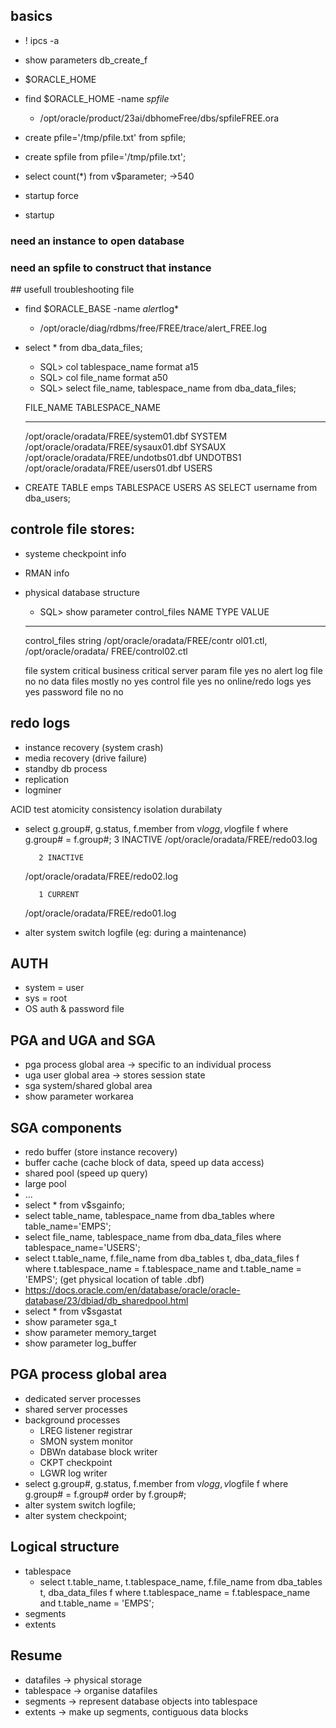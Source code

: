 ## basics
- ! ipcs -a
- show parameters db_create_f
- $ORACLE_HOME
- find $ORACLE_HOME -name *spfile*
	- /opt/oracle/product/23ai/dbhomeFree/dbs/spfileFREE.ora

- create pfile='/tmp/pfile.txt' from spfile;
- create spfile from pfile='/tmp/pfile.txt';

- select count(*) from v$parameter;  ->540
- startup force
- startup 

### need an instance to open database
### need an spfile to construct that instance

## usefull troubleshooting file
- find $ORACLE_BASE -name *alert*log*
	- /opt/oracle/diag/rdbms/free/FREE/trace/alert_FREE.log
- select * from dba_data_files;
	- SQL> col tablespace_name format a15
	- SQL> col file_name format a50 
	- SQL> select file_name, tablespace_name from dba_data_files;

	FILE_NAME					                      TABLESPACE_NAME
	-------------------------------------------------- ---------------
	/opt/oracle/oradata/FREE/system01.dbf		   SYSTEM
	/opt/oracle/oradata/FREE/sysaux01.dbf		   SYSAUX
	/opt/oracle/oradata/FREE/undotbs01.dbf		   UNDOTBS1
	/opt/oracle/oradata/FREE/users01.dbf		   USERS

- CREATE TABLE emps TABLESPACE USERS AS SELECT username from dba_users;

## controle file stores:
- systeme checkpoint info 
- RMAN info
- physical database structure

	- SQL> show parameter control_files
	NAME				     TYPE	 VALUE
	------------------------------------ ----------- ------------------------------
	control_files		string	 /opt/oracle/oradata/FREE/contr
	          						 ol01.ctl, /opt/oracle/oradata/
	          						 FREE/control02.ctl
	
	
	file                                       system critical        business critical
	server param file                          yes                    no
	alert log file                             no                     no
	data files                                 mostly no              yes
	control file                               yes                    no
	online/redo logs                           yes                    yes
	password file                              no                     no

## redo logs
- instance recovery (system crash)
- media recovery (drive failure)
- standby db process
- replication 
- logminer

ACID test 
atomicity consistency isolation durabilaty

- select g.group#, g.status, f.member from v$log g, v$logfile f where g.group# = f.group#; 
		 3 INACTIVE
	/opt/oracle/oradata/FREE/redo03.log
	
		 2 INACTIVE
	/opt/oracle/oradata/FREE/redo02.log
	
		 1 CURRENT
	/opt/oracle/oradata/FREE/redo01.log


- alter system switch logfile (eg: during a maintenance)


## AUTH
- system = user
- sys = root
- OS auth & password file

## PGA and UGA and SGA
- pga process global area -> specific to an individual process
- uga user global area -> stores session state
- sga system/shared global area
- show parameter workarea

## SGA components
- redo buffer (store instance recovery)
- buffer cache (cache block of data, speed up data access)
- shared pool (speed up query)
- large pool 
- ...
- select * from v$sgainfo;
- select table_name, tablespace_name from dba_tables where table_name='EMPS';
- select file_name, tablespace_name from dba_data_files where tablespace_name='USERS';
- select t.table_name, f.file_name from dba_tables t, dba_data_files f where t.tablespace_name = f.tablespace_name and t.table_name = 'EMPS'; (get physical location of table .dbf)
- https://docs.oracle.com/en/database/oracle/oracle-database/23/dbiad/db_sharedpool.html
- select * from v$sgastat
- show parameter sga_t
- show parameter memory_target
- show parameter log_buffer

## PGA process global area
- dedicated server processes
- shared server processes
- background processes
	- LREG listener registrar
 	- SMON system monitor
  	- DBWn database block writer
  	- CKPT checkpoint
  	- LGWR log writer
- select g.group#, g.status, f.member from v$log g, v$logfile f where g.group# = f.group# order by f.group#;
- alter system switch logfile;
- alter system checkpoint;

## Logical structure
- tablespace
	- select t.table_name, t.tablespace_name, f.file_name from dba_tables t, dba_data_files f where t.tablespace_name = f.tablespace_name and t.table_name = 'EMPS'; 
- segments
- extents

## Resume
- datafiles -> physical storage
- tablespace -> organise datafiles
- segments -> represent database objects into tablespace
- extents -> make up segments, contiguous data blocks
